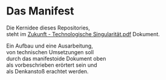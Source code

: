 # Das Manifest  

Die Kernidee dieses Repositories,   
steht im [Zukunft - Technologische Singularität.pdf](Zukunft%20-%20Technologische%20Singularität.pdf) Dokument.  

Ein Aufbau und eine Ausarbeitung,  
von technischen Umsetzungen soll  
durch das manifestoide Dokument oben   
als vorbeschrieben erörtert sein und  
als Denkanstoß erachtet werden. 
